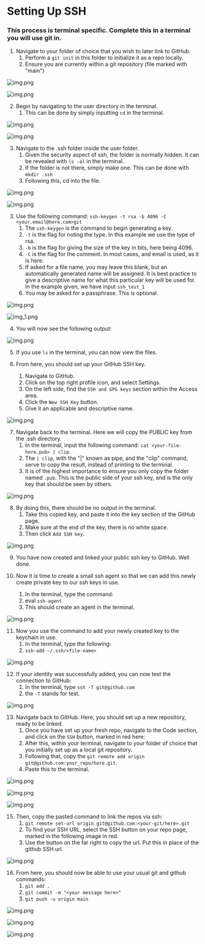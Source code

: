# Setting Up SSH

### This process is terminal specific. Complete this in a terminal you will use git in.

1. Navigate to your folder of choice that you wish to later link to GitHub.
    1. Perform a `git init` in this folder to initialize it as a repo locally.
    2. Ensure you are currently within a git repository (file marked with "main")

![img.png](ssh_images/git_init.png)

![img.png](ssh_images/git_init_main.png)

2. Begin by navigating to the user directory in the terminal.
   1. This can be done by simply inputting `cd` in the terminal.

![img.png](ssh_images/cd_into_core_directory.png)

![img.png](ssh_images/core_directory.png)
    
3. Navigate to the .ssh folder inside the user folder.
   1. Given the security aspect of ssh, the folder is normally hidden. It can be revealed with `ls -al` in the terminal.
   2. If the folder is not there, simply make one. This can be done with `mkdir .ssh`
   3. Following this, cd into the file.

![img.png](ssh_images/dot_ssh_location.png)

![img.png](ssh_images/cd_into_dot_ssh.png)

3. Use the following command: `ssh-keygen -t rsa -b 4096 -C <your.email@here.com>git `
   1. The `ssh-keygen` is the command to begin generating a key.
   2. `-t` is the flag for noting the type. In this example we use the type of rsa.
   3. `-b` is the flag for giving the size of the key in bits, here being 4096.
   4. `-C` is the flag for the comment. In most cases, and email is used, as it is here.
   5. If asked for a file name, you may leave this blank, but an automatically generated name will be assigned. It is best practice to give a descriptive name for what this particular key will be used for. In the example given, we have input `ssh_test_1`
   6. You may be asked for a passphrase. This is optional.

![img.png](ssh_images/ssh_keygen_input.png)

![img_1.png](ssh_images/ssh_keygen_output_1.png)

4. You will now see the following output:

![img.png](ssh_images/ssh_keygen_output_2.png)

5. If you use `ls` in the terminal, you can now view the files.

6. From here, you should set up your GitHub SSH key.
   1. Navigate to GitHub.
   2. Click on the top right profile icon, and select Settings.
   3. On the left side, find the `SSH and GPG keys` section within the Access area.
   4. Click the `New SSH Key` button.
   5. Give it an applicable and descriptive name.

![img.png](ssh_images/github_ssh_keys.png)

7. Navigate back to the terminal. Here we will copy the PUBLIC key from the .ssh directory.
   1. In the terminal, input the following command: `cat <your-file-here.pub> | clip`.
   2. The `| clip`, with the "|" known as pipe, and the "clip" command, serve to copy the result, instead of printing to the terminal.
   2. It is of the highest importance to ensure you only copy the folder named `.pub`. This is the public side of your ssh key, and is the only key that should be seen by others.

![img.png](ssh_images/ssh_cat.png)

8. By doing this, there should be no output in the terminal. 
   1. Take this copied key, and paste it into the key section of the GitHub page.
   2. Make sure at the end of the key, there is no white space.
   3. Then click `Add SSH key`.

![img.png](ssh_images/github_finished_ssh.png)

9. You have now created and linked your public ssh key to GitHub. Well done.

10. Now it is time to create a small ssh agent so that we can add this newly create private key to our ssh keys in use.
    1. In the terminal, type the command:
    2. eval `ssh-agent`
    2. This should create an agent in the terminal.

![img.png](ssh_images/ssh_agent.png)

11. Now you use the command to add your newly created key to the keychain in use.
    1. In the terminal, type the following:
    2. `ssh-add ~/.ssh/<file-name>`

![img.png](ssh_images/ssh_add_to_keychain.png)

12. If your identity was successfully added, you can now test the connection to GitHub:
    1. In the terminal, type `ssh -T git@github.com`
    2. the `-T` stands for test.

![img.png](ssh_images/ssh_authentication.png)

13. Navigate back to GitHub. Here, you should set up a new repository, ready to be linked.
    1. Once you have set up your fresh repo, navigate to the Code section, and click on the `SSH` button, marked in red here:
    2. After this, within your terminal, navigate to your folder of choice that you initially set up as a local git repository.
    2. Following that, copy the `git remote add origin git@github.com:your_repo/here.git`.
    3. Paste this to the terminal.

![img.png](ssh_images/ssh_button.png)

![img.png](ssh_images/remote_add_origin.png)

![img.png](ssh_images/git_remote_add_origin.png)

15. Then, copy the pasted command to link the repos via ssh:
    1. `git remote set-url origin git@github.com:<your-git/here>.git`
    2. To find your SSH URL, select the SSH button on your repo page, marked in the following image in red.
    3. Use the button on the far right to copy the url. Put this in place of the github SSH url.

![img.png](ssh_images/git_set_url.png)

16. From here, you should now be able to use your usual git and github commands:
    1. `git add .`
    2. `git commit -m "<your message here>"`
    3. `git push -u origin main`

![img.png](ssh_images/git_add_and_git_status.png)

![img.png](ssh_images/git_commit.png)

![img.png](ssh_images/git_push.png)